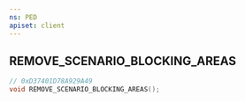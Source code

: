```yaml
---
ns: PED
apiset: client
---
```

## REMOVE_SCENARIO_BLOCKING_AREAS

```c
// 0xD37401D78A929A49
void REMOVE_SCENARIO_BLOCKING_AREAS();
```